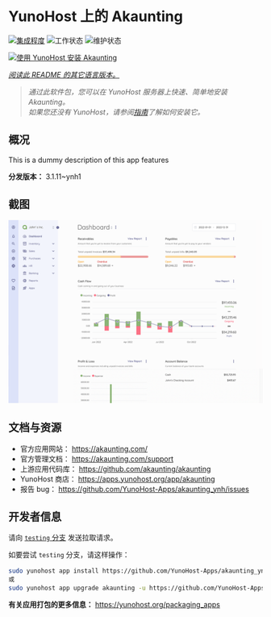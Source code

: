 <!--
注意：此 README 由 <https://github.com/YunoHost/apps/tree/master/tools/readme_generator> 自动生成
请勿手动编辑。
-->

# YunoHost 上的 Akaunting

[![集成程度](https://dash.yunohost.org/integration/akaunting.svg)](https://ci-apps.yunohost.org/ci/apps/akaunting/) ![工作状态](https://ci-apps.yunohost.org/ci/badges/akaunting.status.svg) ![维护状态](https://ci-apps.yunohost.org/ci/badges/akaunting.maintain.svg)

[![使用 YunoHost 安装 Akaunting](https://install-app.yunohost.org/install-with-yunohost.svg)](https://install-app.yunohost.org/?app=akaunting)

*[阅读此 README 的其它语言版本。](./ALL_README.md)*

> *通过此软件包，您可以在 YunoHost 服务器上快速、简单地安装 Akaunting。*  
> *如果您还没有 YunoHost，请参阅[指南](https://yunohost.org/install)了解如何安装它。*

## 概况

This is a dummy description of this app features


**分发版本：** 3.1.11~ynh1

## 截图

![Akaunting 的截图](./doc/screenshots/screenshot.png)

## 文档与资源

- 官方应用网站： <https://akaunting.com/>
- 官方管理文档： <https://akaunting.com/support>
- 上游应用代码库： <https://github.com/akaunting/akaunting>
- YunoHost 商店： <https://apps.yunohost.org/app/akaunting>
- 报告 bug： <https://github.com/YunoHost-Apps/akaunting_ynh/issues>

## 开发者信息

请向 [`testing` 分支](https://github.com/YunoHost-Apps/akaunting_ynh/tree/testing) 发送拉取请求。

如要尝试 `testing` 分支，请这样操作：

```bash
sudo yunohost app install https://github.com/YunoHost-Apps/akaunting_ynh/tree/testing --debug
或
sudo yunohost app upgrade akaunting -u https://github.com/YunoHost-Apps/akaunting_ynh/tree/testing --debug
```

**有关应用打包的更多信息：** <https://yunohost.org/packaging_apps>

